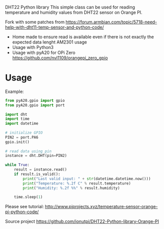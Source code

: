 DHT22 Python library
This simple class can be used for reading temperature and humidity values from DHT22 sensor on Orange PI.

Fork with some patches from
https://forum.armbian.com/topic/5718-need-help-with-dht11-temp-sensor-and-python-code/
+ Home made to ensure read is available even if there is not exactly the expected data lenght AM2301 usage
+ Usage with Python3
+ Usage with pyA20 for OPi Zero https://github.com/nvl1109/orangepi_zero_gpio

# Usage

Example:
```python
from pyA20.gpio import gpio
from pyA20.gpio import port
 
import dht
import time
import datetime
 
# initialize GPIO
PIN2 = port.PA6
gpio.init()
 
# read data using pin
instance = dht.DHT(pin=PIN2)
 
while True:
    result = instance.read()
    if result.is_valid():
        print("Last valid input: " + str(datetime.datetime.now()))
        print("Temperature: %.2f C" % result.temperature)
        print("Humidity: %.2f %%" % result.humidity)
 
    time.sleep(1)
```    
Please see tutorial:
http://www.piprojects.xyz/temperature-sensor-orange-pi-python-code/


Source project
https://github.com/ionutpi/DHT22-Python-library-Orange-PI